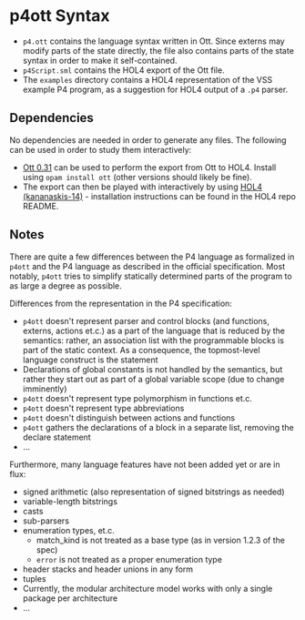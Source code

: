 # p4ott Syntax
* `p4.ott` contains the language syntax written in Ott. Since externs may modify parts of the state directly, the file also contains parts of the state syntax in order to make it self-contained.
* `p4Script.sml` contains the HOL4 export of the Ott file.
* The `examples` directory contains a HOL4 representation of the VSS example P4 program, as a suggestion for HOL4 output of a `.p4` parser.

## Dependencies
No dependencies are needed in order to generate any files. The following can be used in order to study them interactively:
* [Ott 0.31](https://github.com/ott-lang/ott/tree/0.31) can be used to perform the export from Ott to HOL4. Install using `opam install ott` (other versions should likely be fine).
* The export can then be played with interactively by using [HOL4 (kananaskis-14)](https://github.com/HOL-Theorem-Prover/HOL/tree/kananaskis-14) - installation instructions can be found in the HOL4 repo README.

## Notes
There are quite a few differences between the P4 language as formalized in `p4ott` and the P4 language as described in the official specification. Most notably, `p4ott` tries to simplify statically determined parts of the program to as large a degree as possible.

Differences from the representation in the P4 specification:
* `p4ott` doesn't represent parser and control blocks (and functions, externs, actions et.c.) as a part of the language that is reduced by the semantics: rather, an association list with the programmable blocks is part of the static context. As a consequence, the topmost-level language construct is the statement
* Declarations of global constants is not handled by the semantics, but rather they start out as part of a global variable scope (due to change imminently)
* `p4ott` doesn't represent type polymorphism in functions et.c.
* `p4ott` doesn't represent type abbreviations
* `p4ott` doesn't distinguish between actions and functions
* `p4ott` gathers the declarations of a block in a separate list, removing the declare statement 
* ...

Furthermore, many language features have not been added yet or are in flux:
* signed arithmetic (also representation of signed bitstrings as needed)
* variable-length bitstrings
* casts
* sub-parsers
* enumeration types, et.c.
  * match_kind is not treated as a base type (as in version 1.2.3 of the spec)
  * `error` is not treated as a proper enumeration type
* header stacks and header unions in any form
* tuples
* Currently, the modular architecture model works with only a single package per architecture
* ...
